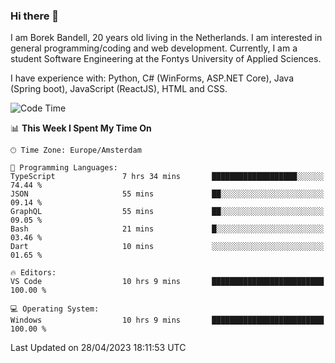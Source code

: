 ### Hi there 👋

I am Borek Bandell, 20 years old living in the Netherlands. I am interested in general programming/coding and web development. Currently, I am a student Software Engineering at the Fontys University of Applied Sciences.

I have experience with: Python, C# (WinForms, ASP.NET Core), Java (Spring boot), JavaScript (ReactJS), HTML and CSS.

<!--START_SECTION:waka-->
![Code Time](http://img.shields.io/badge/Code%20Time-526%20hrs%2010%20mins-blue)

📊 **This Week I Spent My Time On** 

```text
🕑︎ Time Zone: Europe/Amsterdam

💬 Programming Languages: 
TypeScript               7 hrs 34 mins       ███████████████████░░░░░░   74.44 % 
JSON                     55 mins             ██░░░░░░░░░░░░░░░░░░░░░░░   09.14 % 
GraphQL                  55 mins             ██░░░░░░░░░░░░░░░░░░░░░░░   09.05 % 
Bash                     21 mins             █░░░░░░░░░░░░░░░░░░░░░░░░   03.46 % 
Dart                     10 mins             ░░░░░░░░░░░░░░░░░░░░░░░░░   01.65 % 

🔥 Editors: 
VS Code                  10 hrs 9 mins       █████████████████████████   100.00 % 

💻 Operating System: 
Windows                  10 hrs 9 mins       █████████████████████████   100.00 % 
```


 Last Updated on 28/04/2023 18:11:53 UTC
<!--END_SECTION:waka-->

<!--**tcBorek2002/tcBorek2002** is a ✨ _special_ ✨ repository because its `README.md` (this file) appears on your GitHub profile.

Here are some ideas to get you started:

- 🔭 I’m currently working on ...
- 🌱 I’m currently learning ...
- 👯 I’m looking to collaborate on ...
- 🤔 I’m looking for help with ...
- 💬 Ask me about ...
- 📫 How to reach me: ...
- 😄 Pronouns: ...
- ⚡ Fun fact: ...
-->
